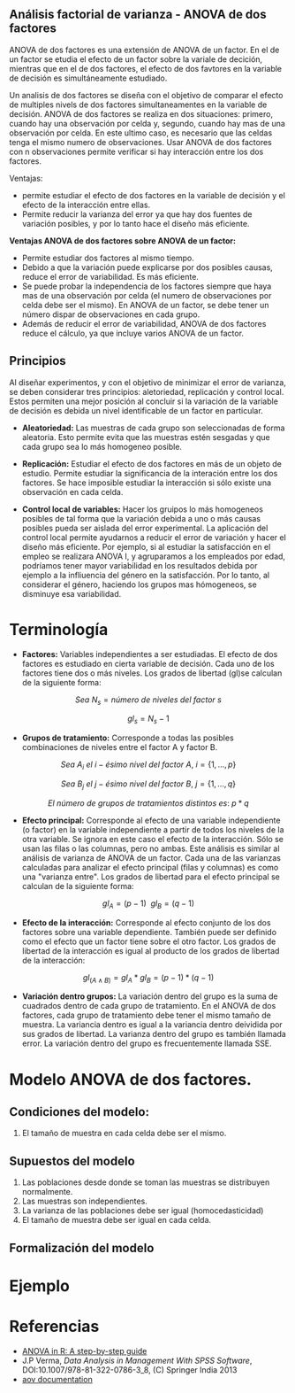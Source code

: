 ## Análisis factorial de varianza - ANOVA de dos factores

ANOVA de dos factores es una extensión de ANOVA de un factor. En el de un factor se etudia el efecto de un factor sobre la variale de decición, mientras que en el de dos factores, el efecto de dos favtores en la variable de decisión es simultáneamente estudiado. 

Un analisis de dos factores se diseña con el objetivo de comparar el efecto de multiples nivels de dos factores simultaneamentes en la variable de decisión. ANOVA de dos factores se realiza en dos situaciones: primero, cuando hay una observación por celda y, segundo, cuando hay mas de una observación por celda. En este ultimo caso, es necesario que las celdas tenga el mismo numero de observaciones. Usar ANOVA de dos factores con n observaciones permite verificar si hay interacción entre los dos factores. 

Ventajas:   
- permite estudiar el efecto de dos factores en la variable de decisión y el efecto de la interacción entre ellas.   
- Permite reducir la varianza del error ya que hay dos fuentes de variación posibles, y por lo tanto hace el diseño más eficiente.  

**Ventajas ANOVA de dos factores sobre ANOVA de un factor:**

- Permite estudiar dos factores al mismo tiempo. 
- Debido a que la variación puede explicarse por dos posibles causas, reduce el error de variabilidad. Es más eficiente. 
- Se puede probar la independencia de los factores siempre que haya mas de una observación por celda (el numero de observaciones por celda debe ser el mismo). En ANOVA de un factor, se debe tener un número dispar de observaciones en cada grupo. 
- Además de reducir el error de variabilidad, ANOVA de dos factores reduce el cálculo, ya que incluye varios ANOVA de un factor. 

## Principios 

Al diseñar experimentos, y con el objetivo de minimizar el error de varianza, se deben considerar tres principios: aletoriedad, replicación y control local. Estos permiten una mejor posición al concluir si la variación de la variable de decisión es debida un nivel identificable de un factor en particular.   

- **Aleatoriedad:** Las muestras de cada grupo son seleccionadas de forma aleatoria. Esto permite evita que las muestras estén sesgadas y que cada grupo sea lo más homogeneo posible.   

- **Replicación:** Estudiar el efecto de dos factores en más de un objeto de estudio. Permite estudiar la significancia de la interación entre los dos factores. Se hace imposible estudiar la interacción si sólo existe una observación en cada celda.  

- **Control local de variables:** Hacer los gruipos lo más homogeneos posibles de tal forma que la variación debida a uno o más causas posibles pueda ser aislada del error experimental. La aplicación del control local permite ayudarnos a reducir el error de variación y hacer el diseño más eficiente. Por ejemplo, si al estudiar la satisfacción en el empleo se realizara ANOVA I, y agruparamos a los empleados por edad, podríamos tener mayor variabilidad en los resultados debida por ejemplo a la infliuencia del género en la satisfacción. Por lo tanto, al considerar el género, haciendo los grupos mas hómogeneos, se disminuye esa variabilidad.   

# Terminología 

- **Factores:** Variables independientes a ser estudiadas. El efecto de dos factores es estudiado en cierta variable de decisión. Cada uno de los factores tiene dos o más niveles. Los grados de libertad (gl)se calculan de la siguiente forma:  

$$Sea\ N_{s}=número\ de\ niveles\ del\ factor\ s$$
 
$$gl_{s}=N_{s} - 1$$

- **Grupos de tratamiento:** Corresponde a todas las posibles combinaciones de niveles entre el factor A y factor B. 

$$Sea\ A_{i}\ el\ i-ésimo\ nivel\ del\ factor\ A,\ i=\{1,...,p\}$$

$$Sea\ B_{j}\ el\ j-ésimo\ nivel\ del\ factor\ B,\ j=\{1,...,q\}$$

$$El\ número\ de\ grupos\ de\ tratamientos\ distintos\ es:\ p*q$$

- **Efecto principal:** Corresponde al efecto de una variable independiente (o factor) en la variable independiente a partir de todos los niveles de la otra variable. Se ignora en este caso el efecto de la interacción. Sólo se usan las filas o las columnas, pero no ambas. Este análisis es similar al análisis de varianza de ANOVA de un factor. Cada una de las varianzas calculadas para analizar el efecto principal (filas y columnas) es como una "varianza entre". Los grados de libertad para el efecto principal se calculan de la siguiente forma: 

$$gl_{A}=(p-1)\ \ gl_{B}=(q-1)$$

- **Efecto de la interacción:** Corresponde al efecto conjunto de los dos factores sobre una variable dependiente. También puede ser definido como el efecto que un factor tiene sobre el otro factor. Los grados de libertad de la interacción es igual al producto de los grados de libertad de la interacción: 

$$gl_{(A \wedge B)} = gl_{A}*gl_{B} = (p-1)*(q-1)$$

- **Variación dentro grupos:** La variación dentro del grupo es la suma de cuadrados dentro de cada grupo de tratamiento. En el ANOVA de dos factores, cada grupo de tratamiento debe tener el mismo tamaño de muestra. La variancia dentro es igual a la variancia dentro deividida por sus grados de libertad. La varianza dentro del grupo es también llamada error. La variación dentro del grupo es frecuentemente llamada SSE.

# Modelo ANOVA de dos factores. 

## Condiciones del modelo: 
1. El tamaño de muestra en cada celda debe ser el mismo. 

## Supuestos del modelo

1. Las poblaciones desde donde se toman las muestras se distribuyen normalmente. 
2. Las muestras son independientes. 
3. La varianza de las poblaciones debe ser igual (homocedasticidad)
4. El tamaño de muestra debe ser igual en cada celda. 

## Formalización del modelo



# Ejemplo



# Referencias

- [ANOVA in R: A step-by-step guide](https://www.scribbr.com/statistics/anova-in-r/)
- J.P Verma, *Data Analysis in Management With SPSS Software*, DOI:10.1007/978-81-322-0786-3_8, (C) Springer India 2013
- [aov documentation](https://www.rdocumentation.org/packages/stats/versions/3.6.2/topics/aov)
